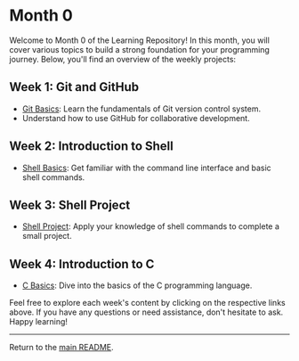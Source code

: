 # Month 0

Welcome to Month 0 of the Learning Repository! In this month, you will cover various topics to build a strong foundation for your programming journey. Below, you'll find an overview of the weekly projects:

## Week 1: Git and GitHub

- [Git Basics](week-1): Learn the fundamentals of Git version control system.
- Understand how to use GitHub for collaborative development.

## Week 2: Introduction to Shell

- [Shell Basics](week-2): Get familiar with the command line interface and basic shell commands.

## Week 3: Shell Project

- [Shell Project](week-3): Apply your knowledge of shell commands to complete a small project.

## Week 4: Introduction to C

- [C Basics](week-4): Dive into the basics of the C programming language.

Feel free to explore each week's content by clicking on the respective links above. If you have any questions or need assistance, don't hesitate to ask. Happy learning!

---

Return to the [main README](../README.md).
